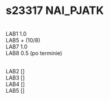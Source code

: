 # s23317 NAI_PJATK
<br>LAB1 1.0
<br>LAB5 + (10/8)
<br>LAB7 1.0
<br>LAB8 0.5 (po terminie)

<br> LAB2 []
<br> LAB3 []
<br> LAB4 []
<br> LAB5 []
